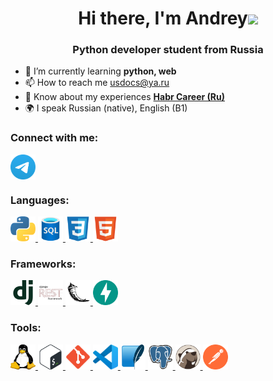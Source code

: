 <h1 align="center">Hi there, I'm Andrey<img src="https://github.com/blackcater/blackcater/raw/main/images/Hi.gif" height="32"/></h1>
<h3 align="center">Python developer student from Russia</h3>

- 🌱 I’m currently learning **python, web**
- 📫 How to reach me usdocs@ya.ru
- 📄 Know about my experiences [**Habr Career (Ru)**](https://career.habr.com/usdocs)
- 🌍 I speak Russian (native), English (B1)

### Connect with me:
<p align="left">
<a href="https://t.me/usdocs" target="blank"><img align="center" src="https://raw.githubusercontent.com/usdocs/usdocs/1aa73e5f86c821ef54450e17fb8e30497e4947f3/icons/Telegram.svg" alt="usdocs" height="40" width="40" /></a>
</p>

### Languages:
<p align="left"> 
<a href="https://www.python.org" target="_blank" rel="noreferrer"> <img src="https://raw.githubusercontent.com/usdocs/usdocs/1aa73e5f86c821ef54450e17fb8e30497e4947f3/icons/python.svg" alt="python" width="40" height="40"/> </a>
<a href="https://www.iso.org/standard/76583.html" target="_blank" rel="noreferrer"> <img src="https://raw.githubusercontent.com/usdocs/usdocs/b6e58b1e88bd108e1c202d1463a9a7624d01f3b4/icons/SQL Database.svg" alt="sql" width="40" height="40"/> </a>
<a href="https://www.w3schools.com/css/" target="_blank" rel="noreferrer"> <img src="https://raw.githubusercontent.com/usdocs/usdocs/b6e58b1e88bd108e1c202d1463a9a7624d01f3b4/icons/CSS3.svg" alt="css3" width="40" height="40"/> </a> 
<a href="https://www.w3.org/html/" target="_blank" rel="noreferrer"> <img src="https://raw.githubusercontent.com/usdocs/usdocs/b6e58b1e88bd108e1c202d1463a9a7624d01f3b4/icons/HTML5.svg" alt="html5" width="40" height="40"/> </a> 
</p>

### Frameworks:
<p align="left"> 
<a href="https://www.djangoproject.com/" target="_blank" rel="noreferrer"> <img src="https://raw.githubusercontent.com/usdocs/usdocs/24036aaf903a3d04a0aaf74c024bdb7757c3c2d7/icons/Django.svg" alt="django" width="40" height="40"/> </a>
<a href="https://www.django-rest-framework.org/" target="_blank" rel="noreferrer"> <img src="https://raw.githubusercontent.com/usdocs/usdocs/24036aaf903a3d04a0aaf74c024bdb7757c3c2d7/icons/Django%20REST.svg" alt="django-rest-framework" width="40" height="40"/> </a>
<a href="https://flask.palletsprojects.com/en/latest/" target="_blank" rel="noreferrer"> <img src="https://raw.githubusercontent.com/usdocs/usdocs/24036aaf903a3d04a0aaf74c024bdb7757c3c2d7/icons/Flask.svg" alt="flask" width="40" height="40"/> </a> 
<a href="https://fastapi.tiangolo.com/" target="_blank" rel="noreferrer"> <img src="https://raw.githubusercontent.com/usdocs/usdocs/24036aaf903a3d04a0aaf74c024bdb7757c3c2d7/icons/FastAPI.svg" alt="fastapi" width="40" height="40"/> </a> 
</p>

### Tools:
<p align="left"> 
<a href="https://www.linux.org/" target="_blank" rel="noreferrer"> <img src="https://raw.githubusercontent.com/usdocs/usdocs/1aa73e5f86c821ef54450e17fb8e30497e4947f3/icons/linux.svg" alt="linux" width="40" height="40"/> </a> 
<a href="http://www.gnu.org/software/bash/" target="_blank" rel="noreferrer"> <img src="https://raw.githubusercontent.com/usdocs/usdocs/1aa73e5f86c821ef54450e17fb8e30497e4947f3/icons/Bash.svg" alt="bash" width="40" height="40"/> </a> 
<a href="https://git-scm.com/" target="_blank" rel="noreferrer"> <img src="https://raw.githubusercontent.com/usdocs/usdocs/1aa73e5f86c821ef54450e17fb8e30497e4947f3/icons/git.svg" alt="git" width="40" height="40"/> </a>
<a href="https://code.visualstudio.com/" target="_blank" rel="noreferrer"> <img src="https://raw.githubusercontent.com/usdocs/usdocs/1aa73e5f86c821ef54450e17fb8e30497e4947f3/icons/VS-code.svg" alt="vs-code" width="40" height="40"/> </a>
<a href="https://www.sqlite.org/" target="_blank" rel="noreferrer"> <img src="https://raw.githubusercontent.com/usdocs/usdocs/b6e58b1e88bd108e1c202d1463a9a7624d01f3b4/icons/SQLite.svg" alt="SQLite" width="40" height="40"/> </a>
<a href="https://www.postgresql.org/" target="_blank" rel="noreferrer"> <img src="https://raw.githubusercontent.com/usdocs/usdocs/b6e58b1e88bd108e1c202d1463a9a7624d01f3b4/icons/PostgresSQL.svg" alt="PostgresSQL" width="40" height="40"/> </a>
<a href="https://dbeaver.io/" target="_blank" rel="noreferrer"> <img src="https://raw.githubusercontent.com/usdocs/usdocs/b6e58b1e88bd108e1c202d1463a9a7624d01f3b4/icons/DBeaver.svg" alt="DBeaver" width="40" height="40"/> </a>
<a href="https://www.postman.com/" target="_blank" rel="noreferrer"> <img src="https://raw.githubusercontent.com/usdocs/usdocs/b6e58b1e88bd108e1c202d1463a9a7624d01f3b4/icons/postman-icon-svgrepo-com.svg" alt="postman" width="40" height="40"/> </a>
</p>
